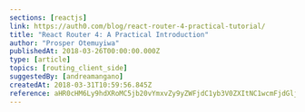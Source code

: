 ```yaml
---
sections: [reactjs]
link: https://auth0.com/blog/react-router-4-practical-tutorial/
title: "React Router 4: A Practical Introduction"
author: "Prosper Otemuyiwa"
publishedAt: 2018-03-26T00:00:00.000Z
type: [article]
topics: [routing_client_side]
suggestedBy: [andreamangano]
createdAt: 2018-03-31T10:59:56.845Z
reference: aHR0cHM6Ly9hdXRoMC5jb20vYmxvZy9yZWFjdC1yb3V0ZXItNC1wcmFjdGljYWwtdHV0b3JpYWwv
---
```

